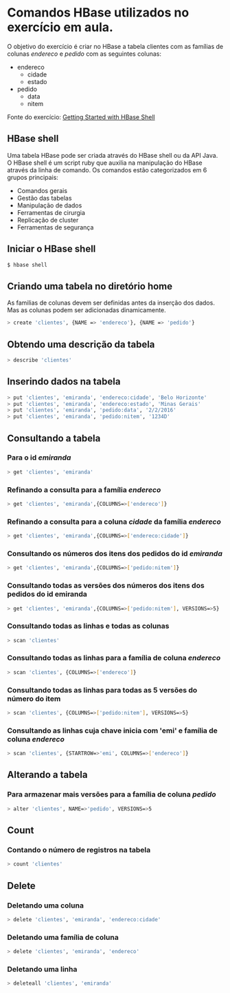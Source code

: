 # Comandos HBase utilizados no exercício em aula.
O objetivo do exercício é criar no HBase a tabela clientes com as famílias de colunas *endereco* e *pedido* com as seguintes colunas:

* endereco
    * cidade
    * estado
* pedido
    * data
    * nitem

Fonte do exercício: [Getting Started with HBase Shell](https://www.mapr.com/products/mapr-sandbox-hadoop/tutorials/tutorial-getting-started-with-hbase-shell)

## HBase shell
Uma tabela HBase pode ser criada através do HBase shell ou da API Java. O HBase shell é um script ruby que auxilia na manipulação do HBase através da linha de comando. Os comandos estão categorizados em 6 grupos principais:

* Comandos gerais
* Gestão das tabelas
* Manipulação de dados
* Ferramentas de cirurgia
* Replicação de cluster
* Ferramentas de segurança

## Iniciar o HBase shell
```bash
$ hbase shell
```

## Criando uma tabela no diretório home
As familias de colunas devem ser definidas antes da inserção dos dados. Mas as colunas podem ser adicionadas dinamicamente.

```bash
> create 'clientes', {NAME => 'endereco'}, {NAME => 'pedido'}
```

## Obtendo uma descrição da tabela
```bash
> describe 'clientes'
```

## Inserindo dados na tabela
```bash
> put 'clientes', 'emiranda', 'endereco:cidade', 'Belo Horizonte'
> put 'clientes', 'emiranda', 'endereco:estado', 'Minas Gerais'
> put 'clientes', 'emiranda', 'pedido:data', '2/2/2016'
> put 'clientes', 'emiranda', 'pedido:nitem', '1234D'
```

## Consultando a tabela 
### Para o id *emiranda*
```bash
> get 'clientes', 'emiranda'
```

### Refinando a consulta para a família *endereco*
```bash
> get 'clientes', 'emiranda',{COLUMNS=>['endereco']}
```

### Refinando a consulta para a coluna *cidade* da família *endereco*
```bash
> get 'clientes', 'emiranda',{COLUMNS=>['endereco:cidade']}
```

### Consultando os números dos itens dos pedidos do id *emiranda*
```bash
> get 'clientes', 'emiranda',{COLUMNS=>['pedido:nitem']}
```

### Consultando todas as versões dos números dos itens dos pedidos do id emiranda
```bash
> get 'clientes', 'emiranda',{COLUMNS=>['pedido:nitem'], VERSIONS=>5}
```

### Consultando todas as linhas e todas as colunas
```bash
> scan 'clientes'
```

### Consultando todas as linhas para a família de coluna *endereco*
```bash
> scan 'clientes', {COLUMNS=>['endereco']}
```

### Consultando todas as linhas para todas as 5 versões do número do item
```bash
> scan 'clientes', {COLUMNS=>['pedido:nitem'], VERSIONS=>5}
```

### Consultando as linhas cuja chave inicia com 'emi' e família de coluna *endereco*
```bash
> scan 'clientes', {STARTROW=>'emi', COLUMNS=>['endereco']}
```

## Alterando a tabela 

### Para armazenar mais versões para a família de coluna *pedido*
```bash
> alter 'clientes', NAME=>'pedido', VERSIONS=>5
```

## Count

### Contando o número de registros na tabela
```bash
> count 'clientes'
```

## Delete

### Deletando uma coluna
```bash
> delete 'clientes', 'emiranda', 'endereco:cidade'
```

### Deletando uma família de coluna
```bash
> delete 'clientes', 'emiranda', 'endereco'
```

### Deletando uma linha
```bash
> deleteall 'clientes', 'emiranda'
```
